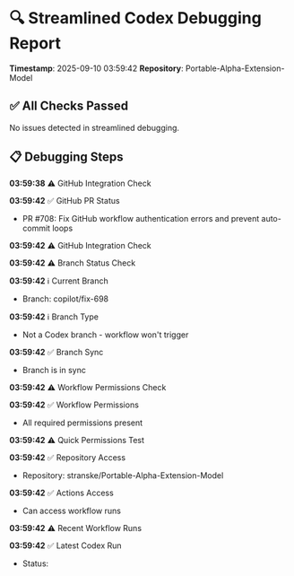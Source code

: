 # 🔍 Streamlined Codex Debugging Report

**Timestamp**: 2025-09-10 03:59:42
**Repository**: Portable-Alpha-Extension-Model

## ✅ All Checks Passed
No issues detected in streamlined debugging.

## 📋 Debugging Steps
**03:59:38** ⚠️ GitHub Integration Check

**03:59:42** ✅ GitHub PR Status
  - PR #708: Fix GitHub workflow authentication errors and prevent auto-commit loops

**03:59:42** ⚠️ GitHub Integration Check

**03:59:42** ⚠️ Branch Status Check

**03:59:42** ℹ️ Current Branch
  - Branch: copilot/fix-698

**03:59:42** ℹ️ Branch Type
  - Not a Codex branch - workflow won't trigger

**03:59:42** ✅ Branch Sync
  - Branch is in sync

**03:59:42** ⚠️ Workflow Permissions Check

**03:59:42** ✅ Workflow Permissions
  - All required permissions present

**03:59:42** ⚠️ Quick Permissions Test

**03:59:42** ✅ Repository Access
  - Repository: stranske/Portable-Alpha-Extension-Model

**03:59:42** ✅ Actions Access
  - Can access workflow runs

**03:59:42** ⚠️ Recent Workflow Runs

**03:59:42** ✅ Latest Codex Run
  - Status: 
